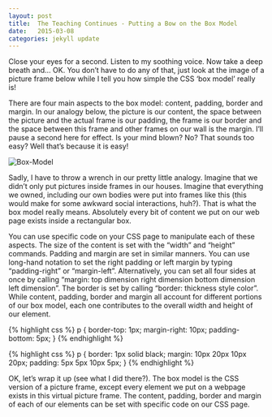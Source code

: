 ```yaml
---
layout: post
title:  The Teaching Continues - Putting a Bow on the Box Model
date:   2015-03-08
categories: jekyll update
---
```

Close your eyes for a second. Listen to my soothing voice. Now take a deep breath and… OK. You don’t have to do any of that, just look at the image of a picture frame below while I tell you how simple the CSS ‘box model’ really is!

There are four main aspects to the box model: content, padding, border and margin. In our analogy below, the picture is our content, the space between the picture and the actual frame is our padding, the frame is our border and the space between this frame and other frames on our wall is the margin. I’ll pause a second here for effect. Is your mind blown? No? That sounds too easy? Well that’s because it is easy!

![Box-Model](https://github.com/Aheinen/phase-0-unit-1/blob/master/week-2/imgs/picture_frame.png?raw=true)

Sadly, I have to throw a wrench in our pretty little analogy. Imagine that we didn’t only put pictures inside frames in our houses. Imagine that everything we owned, including our own bodies were put into frames like this (this would make for some awkward social interactions, huh?). That is what the box model really means. Absolutely every bit of content we put on our web page exists inside a rectangular box.

You can use specific code on your CSS page to manipulate each of these aspects. The size of the content is set with the “width” and “height” commands. Padding and margin are set in similar manners. You can use long-hand notation to set the right padding or left margin by typing “padding-right” or “margin-left”. Alternatively, you can set all four sides at once by calling “margin: top dimension right dimension bottom dimension left dimension”. The border is set by calling “border: thickness style color”. While content, padding, border and margin all account for different portions of our box model, each one contributes to the overall width and height of our element.

{% highlight css %}
p {
  border-top: 1px;
  margin-right: 10px;
  padding-bottom: 5px;
}
{% endhighlight %}

{% highlight css %}
p {
  border: 1px solid black;
  margin: 10px 20px 10px 20px;
  padding: 5px 5px 10px 5px;
}
{% endhighlight %}


OK, let’s wrap it up (see what I did there?). The box model is the CSS version of a picture frame, except every element we put on a webpage exists in this virtual picture frame. The content, padding, border and margin of each of our elements can be set with specific code on our CSS page.

